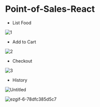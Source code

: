 # Point-of-Sales-React

- List Food

![1](https://user-images.githubusercontent.com/54633249/71813964-a68dae80-30ad-11ea-8341-82a41f62a1b9.png)

- Add to Cart

![2](https://user-images.githubusercontent.com/54633249/71813973-aa213580-30ad-11ea-9024-f4c984973bff.png)

- Checkout

![3](https://user-images.githubusercontent.com/54633249/71813981-b1484380-30ad-11ea-82b6-0c2c5f3ba8d4.png)

- History

![Untitled](https://user-images.githubusercontent.com/54633249/71813991-bc9b6f00-30ad-11ea-8ca8-09d73f076a49.png)

![ezgif-6-78dfc385d5c7](https://user-images.githubusercontent.com/54633249/71813997-c1602300-30ad-11ea-9156-466cbf488fc7.gif)

